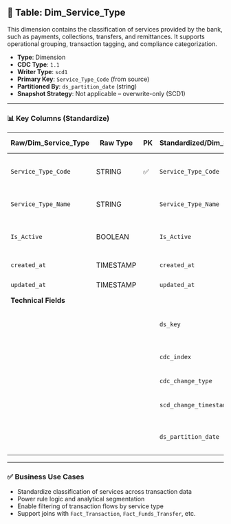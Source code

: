 ## 📜 Table: Dim_Service_Type

This dimension contains the classification of services provided by the bank, such as payments, collections, transfers, and remittances. It supports operational grouping, transaction tagging, and compliance categorization.

- **Type**: Dimension  
- **CDC Type**: `1.1`  
- **Writer Type**: `scd1`  
- **Primary Key**: `Service_Type_Code` (from source)  
- **Partitioned By**: `ds_partition_date` (string)  
- **Snapshot Strategy**: Not applicable – overwrite-only (SCD1)

---

### 📊 Key Columns (Standardize)

| Raw/Dim_Service_Type | Raw Type  | PK  | Standardized/Dim_Service_Type | Standardized Type | Description                                      | Value of Technical Field       | Note                    |
|----------------------|-----------|-----|-------------------------------|--------------------|--------------------------------------------------|-------------------------------|-------------------------|
| `Service_Type_Code`  | STRING    | ✅  | `Service_Type_Code`          | STRING             | Unique code for the service category             |                               | Natural key from source |
| `Service_Type_Name`  | STRING    |     | `Service_Type_Name`          | STRING             | Descriptive name for the service type            |                               |                         |
| `Is_Active`          | BOOLEAN   |     | `Is_Active`                  | BOOLEAN            | Whether this service type is currently in use    |                               | Default = TRUE          |
| `created_at`         | TIMESTAMP |     | `created_at`                 | TIMESTAMP          | First seen in source                             | From source                   |                         |
| `updated_at`         | TIMESTAMP |     | `updated_at`                 | TIMESTAMP          | Last update in source                            | From source                   |                         |
| **Technical Fields** |           |     |                               |                    |                                                  |                               |                         |
|                      |           |     | `ds_key`                     | STRING             | Surrogate key for the standardized zone          | `Service_Type_Code`           | Required                |
|                      |           |     | `cdc_index`                  | INT                | CDC flag (always 1 for SCD1)                     | `1`                          |                         |
|                      |           |     | `cdc_change_type`            | STRING             | CDC event type                                   | `'cdc_insert'`               |                         |
|                      |           |     | `scd_change_timestamp`       | TIMESTAMP          | Processing or ingestion timestamp                | `updated_at` or job time     |                         |
|                      |           |     | `ds_partition_date`          | STRING             | Partition column in format `yyyy-MM-dd`          | Job run date                 | Required                |

---

### ✅ Business Use Cases

- Standardize classification of services across transaction data  
- Power rule logic and analytical segmentation  
- Enable filtering of transaction flows by service type  
- Support joins with `Fact_Transaction`, `Fact_Funds_Transfer`, etc.  